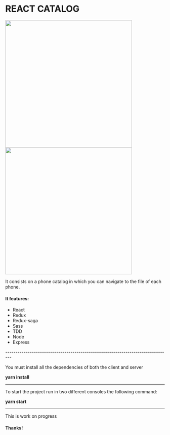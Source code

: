 <h1>REACT CATALOG</h1>
<div>
  <img src="https://i.imgur.com/kp0fNSa.png" width="400px" style="display:inline-block;"/>
  <img src="https://i.imgur.com/k6kLBGa.png" width="400px"style="display:inline-block;"/>
</div>

<p>It consists on a phone catalog in which you can navigate to the file of each phone.</p>

<h4>It features: </h4>
<ul>
  <li>React</li>
  <li>Redux</li>
  <li>Redux-saga</li>
  <li>Sass</li>
  <li>TDD</li>
  <li>Node</li>
  <li>Express</li>
</ul>
---------------------------------------------------------------------------------
<p> You must install all the dependencies of both the client and server </p>
<p><strong> yarn install</strong></p>

---------------------------------------------------------------------------------
<p> To start the project run in two different consoles the following command:</p>
<p><strong> yarn start </strong></p>

---------------------------------------------------------------------------------
<p> This is work on progress </p>


<h4> Thanks!</h4>
